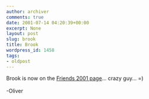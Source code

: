 ```yaml
---
author: archiver
comments: true
date: 2001-07-14 04:20:39+00:00
excerpt: None
layout: post
slug: brook
title: Brook
wordpress_id: 1458
tags:
- oldpost
---
```


Brook is now on the <a href="http://www.oliverweb.com/friends2001/brook.shtml">Friends 2001 page</a>... crazy guy... =)<br /><br />-Oliver
